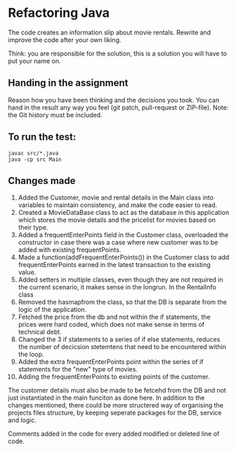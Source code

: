 # Refactoring Java

The code creates an information slip about movie rentals.
Rewrite and improve the code after your own liking.

Think: you are responsible for the solution, this is a solution you will have to put your name on.


## Handing in the assignment

Reason how you have been thinking and the decisions you took. 
You can hand in the result any way you feel (git patch, pull-request or ZIP-file).
Note: the Git history must be included.


## To run the test:

```
javac src/*.java
java -cp src Main
```

## Changes made

1. Added the Customer, movie and rental details in the Main class into variables to maintain consistency, and make the code easier to read.
2. Created a MovieDataBase class to act as the database in this application which stores the movie details and the pricelist for movies based on their type.
3. Added a frequentEnterPoints field in the Customer class, overloaded the constructor in case there was a case where new customer was to be added with existing frequentPoints.
4. Made a function(addFrequentEnterPoints()) in the Customer class to add frequentEnterPoints earned in the latest transaction to the existing value.
5. Added setters in multiple classes, even though they are not required in the current scenario, it makes sense in the longrun.
In the RentalInfo class
6. Removed the hasmapfrom the class, so that the DB is separate from the logic of the application.
7. Fetched the price from the db and not within the if statements, the prices were hard coded, which does not make sense in terms of technical debt.
8. Changed the 3 if statements to a series of if else statements, reduces the number of decicsion stetemtens that need to be encountered within the loop.
9. Added the extra frequentEnterPoints point within the series of if statements for the "new" type of movies.
10. Adding the frequentEnterPoints to existing points of the customer.

The customer details must also be made to be fetcehd from the DB and not just instantiated in the main funciton as done here.
In addition to the changes mentioned, there could be more structered way of organising the projects files structure, by keeping seperate packages for the DB, service and logic.

Comments added in the code for every added modified or deleted line of code.
